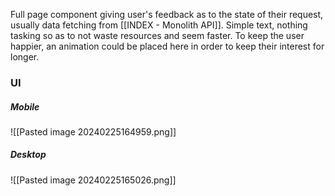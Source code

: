 
Full page component giving user's feedback as to the state of their request, usually data fetching from [[INDEX - Monolith API]]. Simple text, nothing tasking so as to not waste resources and seem faster. To keep the user happier, an animation could be placed here in order to keep their interest for longer.


### UI

##### Mobile

![[Pasted image 20240225164959.png]]

##### Desktop

![[Pasted image 20240225165026.png]]
